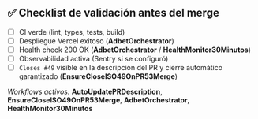 ## ✅ Checklist de validación antes del merge
- [ ] CI verde (lint, types, tests, build)
- [ ] Despliegue Vercel exitoso (**AdbetOrchestrator**)
- [ ] Health check 200 OK (**AdbetOrchestrator** / **HealthMonitor30Minutos**)
- [ ] Observabilidad activa (Sentry si se configuró)
- [ ] `Closes #49` visible en la descripción del PR y cierre automático garantizado (**EnsureCloseISO49OnPR53Merge**)

_Workflows activos:_ **AutoUpdatePRDescription**, **EnsureCloseISO49OnPR53Merge**, **AdbetOrchestrator**, **HealthMonitor30Minutos**
